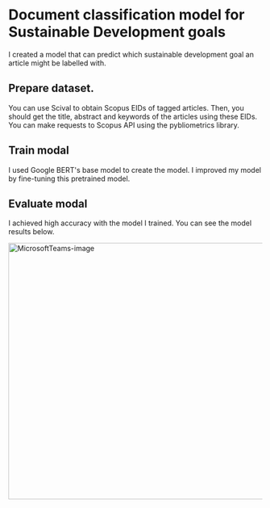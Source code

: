 # Document classification model for Sustainable Development goals 

I created a model that can predict which sustainable development goal an article might be labelled with.

## Prepare dataset.

You can use Scival to obtain Scopus EIDs of tagged articles. Then, you should get the title, abstract and keywords of the articles using these EIDs. You can make requests to Scopus API using the pybliometrics library.

## Train modal

I used Google BERT's base model to create the model. I improved my model by fine-tuning this pretrained model.

## Evaluate modal

I achieved high accuracy with the model I trained. You can see the model results below.


<img width="508" alt="MicrosoftTeams-image" src="https://github.com/ecagataydogan/sdg-classification-model/assets/101594855/e67f7c59-8210-4362-ba91-eb08763c953a">
